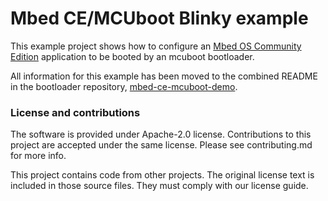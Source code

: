 # Mbed CE/MCUboot Blinky example

This example project shows how to configure an
[Mbed OS Community Edition](https://github.com/mbed-ce/mbed-os)
application to be booted by an mcuboot bootloader.

All information for this example has been moved to the combined README in the bootloader repository, [mbed-ce-mcuboot-demo](https://github.com/mbed-nuvoton/mbed-ce-mcuboot-demo).

### License and contributions

The software is provided under Apache-2.0 license. Contributions to this project are accepted under the same license. Please see contributing.md for more info.

This project contains code from other projects. The original license text is included in those source files. They must comply with our license guide.
